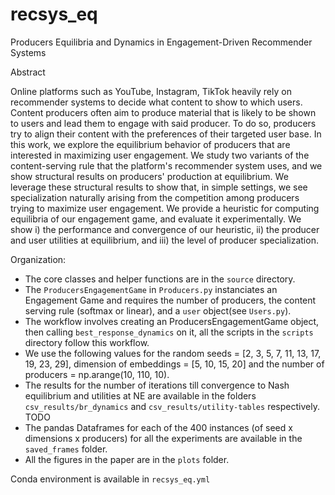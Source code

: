 # recsys_eq
Producers Equilibria and Dynamics in Engagement-Driven Recommender Systems

Abstract

Online platforms such as YouTube, Instagram, TikTok heavily rely on recommender systems to decide what content to show to which users. Content producers often aim to produce material that is likely to be shown to users and lead them to engage with said producer. To do so, producers try to align their content with the preferences of their targeted user base. In this work, we explore the equilibrium behavior of producers that are interested in maximizing user engagement. We study two variants of the content-serving rule that the platform's recommender system uses, and we show structural results on producers' production at equilibrium. We leverage these structural results to show that, in simple settings, we see specialization naturally arising from the competition among producers trying to maximize user engagement. We provide a heuristic for computing equilibria of our engagement game, and evaluate it experimentally. 
We show i) the performance and convergence of our heuristic, ii) the producer and user utilities at equilibrium,  and iii) the level of producer specialization. 

Organization:

- The core classes and helper functions are in the `source` directory.
- The `ProducersEngagementGame` in `Producers.py` instanciates an Engagement Game and requires the number of producers, the content serving rule (softmax or linear),  and a `user` object(see `Users.py`).
- The workflow involves creating an ProducersEngagementGame object, then calling `best_response_dynamics` on it, all the scripts in the `scripts` directory follow this workflow.
- We use the following values for the random seeds = [2, 3, 5, 7, 11, 13, 17, 19, 23, 29], dimension of embeddings = [5, 10, 15, 20] and the number of producers = np.arange(10, 110, 10).
- The results for the number of iterations till convergence to Nash equilibrium and utilities at NE are available in the folders `csv_results/br_dynamics` and `csv_results/utility-tables` respectively. TODO
- The pandas Dataframes for each of the 400 instances (of seed x dimensions x producers) for all the experiments are available in the `saved_frames` folder.
- All the figures in the paper are in the `plots` folder.

Conda environment is available in `recsys_eq.yml`
